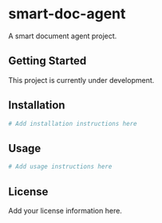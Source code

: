 # smart-doc-agent

A smart document agent project.

## Getting Started

This project is currently under development.

## Installation

```bash
# Add installation instructions here
```

## Usage

```bash
# Add usage instructions here
```

## License

Add your license information here.
